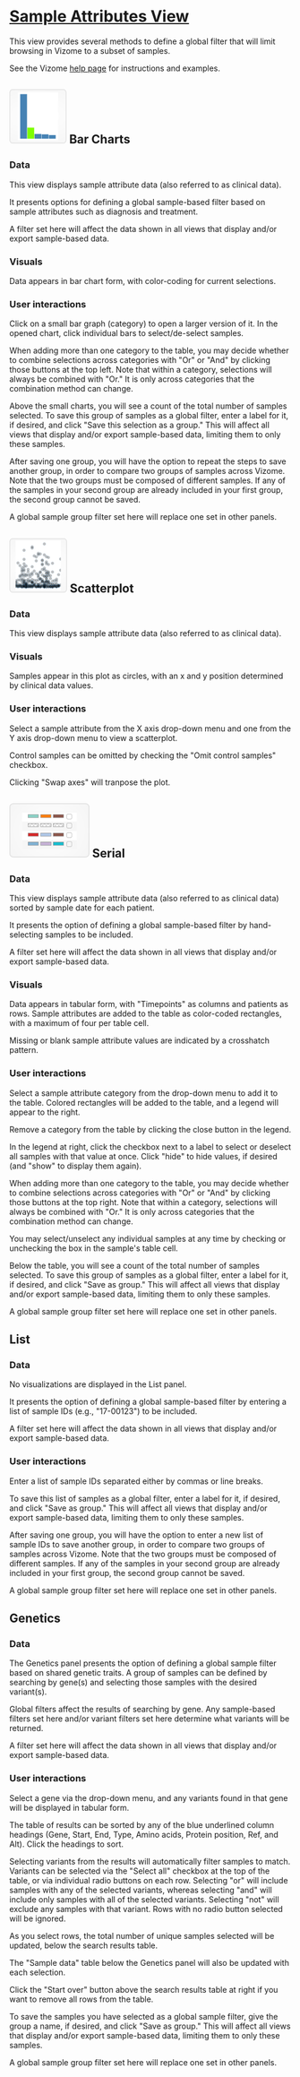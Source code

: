 # [Sample Attributes View](http://www.vizome.org/aml/)

This view provides several methods to define a global filter that will limit browsing in Vizome to a subset of samples.

See the Vizome [help page](http://www.vizome.org/aml/about_sample_filters/) for instructions and examples.

## ![](img/samples_bar.png) Bar Charts

### Data
This view displays sample attribute data (also referred to as clinical data).

It presents options for defining a global sample-based filter based on sample attributes such as diagnosis and treatment.

A filter set here will affect the data shown in all views that display and/or export sample-based data.

### Visuals
Data appears in bar chart form, with color-coding for current selections.

### User interactions
Click on a small bar graph (category) to open a larger version of it. In the opened chart, click individual bars to select/de-select samples.

When adding more than one category to the table, you may decide whether to combine selections across categories with "Or" or "And" by clicking those buttons at the top left. Note that within a category, selections will always be combined with "Or." It is only across categories that the combination method can change.

Above the small charts, you will see a count of the total number of samples selected. To save this group of samples as a global filter, enter a label for it, if desired, and click "Save this selection as a group." This will affect all views that display and/or export sample-based data, limiting them to only these samples.

After saving one group, you will have the option to repeat the steps to save another group, in order to compare two groups of samples across Vizome. Note that the two groups must be composed of different samples. If any of the samples in your second group are already included in your first group, the second group cannot be saved.

A global sample group filter set here will replace one set in other panels.

## ![](img/samples_scatter.png) Scatterplot

### Data
This view displays sample attribute data (also referred to as clinical data).

### Visuals
Samples appear in this plot as circles, with an x and y position determined by clinical data values.

### User interactions
Select a sample attribute from the X axis drop-down menu and one from the Y axis drop-down menu to view a scatterplot.

Control samples can be omitted by checking the "Omit control samples" checkbox.

Clicking "Swap axes" will tranpose the plot.

## ![](img/samples_serial.png) Serial

### Data
This view displays sample attribute data (also referred to as clinical data) sorted by sample date for each patient.

It presents the option of defining a global sample-based filter by hand-selecting samples to be included.

A filter set here will affect the data shown in all views that display and/or export sample-based data.

### Visuals
Data appears in tabular form, with "Timepoints" as columns and patients as rows. Sample attributes are added to the table as color-coded rectangles, with a maximum of four per table cell.

Missing or blank sample attribute values are indicated by a crosshatch pattern.

### User interactions
Select a sample attribute category from the drop-down menu to add it to the table. Colored rectangles will be added to the table, and a legend will appear to the right.

Remove a category from the table by clicking the close button in the legend.

In the legend at right, click the checkbox next to a label to select or deselect all samples with that value at once. Click "hide" to hide values, if desired (and "show" to display them again).

When adding more than one category to the table, you may decide whether to combine selections across categories with "Or" or "And" by clicking those buttons at the top right. Note that within a category, selections will always be combined with "Or." It is only across categories that the combination method can change.

You may select/unselect any individual samples at any time by checking or unchecking the box in the sample's table cell.

Below the table, you will see a count of the total number of samples selected. To save this group of samples as a global filter, enter a label for it, if desired, and click "Save as group." This will affect all views that display and/or export sample-based data, limiting them to only these samples.

A global sample group filter set here will replace one set in other panels.

## List

### Data
No visualizations are displayed in the List panel.

It presents the option of defining a global sample-based filter by entering a list of sample IDs (e.g., "17-00123") to be included.

A filter set here will affect the data shown in all views that display and/or export sample-based data.

### User interactions
Enter a list of sample IDs separated either by commas or line breaks.

To save this list of samples as a global filter, enter a label for it, if desired, and click "Save as group." This will affect all views that display and/or export sample-based data, limiting them to only these samples.

After saving one group, you will have the option to enter a new list of sample IDs to save another group, in order to compare two groups of samples across Vizome. Note that the two groups must be composed of different samples. If any of the samples in your second group are already included in your first group, the second group cannot be saved.

A global sample group filter set here will replace one set in other panels.

## Genetics

### Data
The Genetics panel presents the option of defining a global sample filter based on shared genetic traits. A group of samples can be defined by searching by gene(s) and selecting those samples with the desired variant(s).

Global filters affect the results of searching by gene. Any sample-based filters set here and/or variant filters set here determine what variants will be returned.

A filter set here will affect the data shown in all views that display and/or export sample-based data.

### User interactions
Select a gene via the drop-down menu, and any variants found in that gene will be displayed in tabular form.

The table of results can be sorted by any of the blue underlined column headings (Gene, Start, End, Type, Amino acids, Protein position, Ref, and Alt). Click the headings to sort.

Selecting variants from the results will automatically filter samples to match. Variants can be selected via the "Select all" checkbox at the top of the table, or via individual radio buttons on each row. Selecting "or" will include samples with any of the selected variants, whereas selecting "and" will include only samples with all of the selected variants. Selecting "not" will exclude any samples with that variant. Rows with no radio button selected will be ignored.

As you select rows, the total number of unique samples selected will be updated, below the search results table.

The "Sample data" table below the Genetics panel will also be updated with each selection.

Click the "Start over" button above the search results table at right if you want to remove all rows from the table.

To save the samples you have selected as a global sample filter, give the group a name, if desired, and click "Save as group." This will affect all views that display and/or export sample-based data, limiting them to only these samples.

A global sample group filter set here will replace one set in other panels.
